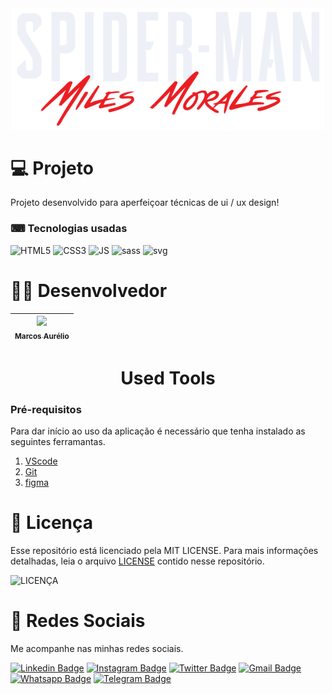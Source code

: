 
<div align="center">
 <img src="https://github.com/marcosaureliodev/OnePageSpiderMan/blob/master/img/spiderman-text.png" width="500px"/></br>
</div>

# 💻 Projeto
Projeto desenvolvido para aperfeiçoar técnicas de ui / ux design!

### ⌨ Tecnologias usadas

![HTML5](https://img.shields.io/badge/HTML-HTML5-orange) ![CSS3](https://img.shields.io/badge/Css-CSS3-blue) ![JS](https://img.shields.io/badge/Javascript-JS-yellow) ![sass](https://img.shields.io/badge/scss-sass-pink) ![svg](https://img.shields.io/badge/SVG-SVGinject1.2.3-yellow)

# 👨‍💻 Desenvolvedor 
[<img src="https://avatars3.githubusercontent.com/u/63154006?s=460&u=42ba311a73dfa829f5ea8cd220fd054ee05314cb&v" width=115 > <br> <sub> Marcos Aurélio </sub>](https://github.com/marcosaureliodev) |
| :---: |

<h1 align='center'> Used Tools </h1>

### Pré-requisitos
Para dar início ao uso da aplicação é necessário que tenha instalado as seguintes ferramantas.

1. [VScode](https://code.visualstudio.com/)
2. [Git](https://git-scm.com)
3. [figma](https://figma.com)

# 📑 Licença

Esse repositório está licenciado pela MIT LICENSE. Para mais informações detalhadas, leia o arquivo [LICENSE](https://github.com/marcosaureliodev/OnePageSpiderMan/blob/main/LICENSE) contido nesse repositório.

![LICENÇA](https://img.shields.io/badge/LICENÇA-MIT-GREEN)

# 📱 Redes Sociais

Me acompanhe nas minhas redes sociais.

[![Linkedin Badge](https://img.shields.io/badge/-Linkedin-blue?style=flat-square&logo=Linkedin&logoColor=white&link=https://www.linkedin.com/in/marcos-aur%C3%A9lio-47b590139/)](https://www.linkedin.com/in/marcos-aur%C3%A9lio-47b590139/) [![Instagram Badge](https://img.shields.io/badge/-Instagram-FF0000?style=flat-square&labelColor=FF0000&logo=instagram&logoColor=white&link=https://www.instagram.com/marcosaurelio.itz)](https://www.instagram.com/marcosaurelio.itz) [![Twitter Badge](https://img.shields.io/badge/-Twitter-1ca0f1?style=flat-square&labelColor=1ca0f1&logo=twitter&logoColor=white&link=https://twitter.com/aurlio_a)](https://twitter.com/aurlio_a) [![Gmail Badge](https://img.shields.io/badge/-Email-c14438?style=flat-square&logo=Gmail&logoColor=white&link=mailto:marcos.aureliodev@gmail.com)](mailto:marcos.aureliodev@gmail.com) [![Whatsapp Badge](https://img.shields.io/badge/-WhatsApp-brightgreen?style=flat-square&logo=WhatsApp&logoColor=white&link=https://api.whatsapp.com/send?phone=5599982501381)](https://api.whatsapp.com/send?phone=5599982501381) [![Telegram Badge](https://img.shields.io/badge/-Telegram-blue?style=flat-square&logo=Telegram&logoColor=white&link=https://t.me/eusoumarcos)](https://t.me/eusoumarcos)
